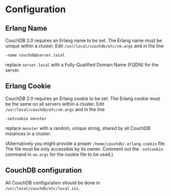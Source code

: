 Configuration
=============

Erlang Name
-----------

CouchDB 2.0 requires an Erlang name to be set. The Erlang name must be unique within a cluster.
Edit `/usr/local/couchdb/etc/vm.args` and in the line

    -name couchdb@server.local

replace `server.local` with a Fully-Qualified Domain Name (FQDN) for the server.

Erlang Cookie
-------------

CouchDB 2.0 requires an Erlang cookie to be set. The Erlang cookie must be the same on all servers within a cluster.
Edit `/usr/local/couchdb/etc/vm.args` and in the line

    -setcookie monster

replace `monster` with a random, unique string, shared by all CouchDB instances in a cluster.

(Alternatively you might provide a proper `/home/couchdb/.erlang.cookie` file. The file must be only accessible by its owner. Comment out the `-setcookie` command in `vm.args` for the cookie file to be used.)

CouchDB configuration
---------------------

All CouchDB configuration should be done in `/usr/local/couchdb/etc/local.ini`.
